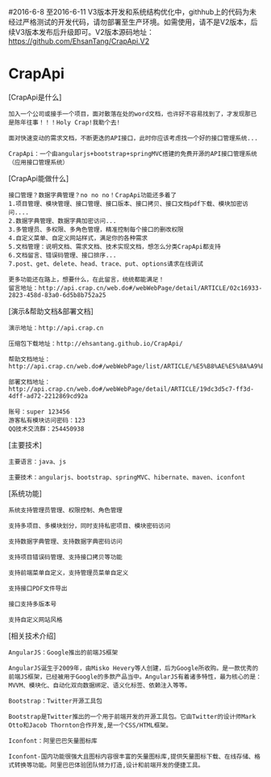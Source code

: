 #2016-6-8 至2016-6-11 V3版本开发和系统结构优化中，githhub上的代码为未经过严格测试的开发代码，请勿部署至生产环境。如需使用，请不是V2版本，后续V3版本发布后升级即可。V2版本源码地址：https://github.com/EhsanTang/CrapApi.V2

# CrapApi
   
[CrapApi是什么]
```
加入一个公司或接手一个项目，面对散落在处的word文档，也许好不容易找到了，才发现那已是陈年往事！！！Holy Crap!我勒个去!

面对快速变动的需求文档，不断更迭的API接口，此时你应该考虑找一个好的接口管理系统...

CrapApi：一个由angularjs+bootstrap+springMVC搭建的免费开源的API接口管理系统（应用接口管理系统）
```
[CrapApi能做什么]
```
接口管理？数据字典管理？no no no！CrapApi功能还多着了
1.项目管理、模块管理、接口管理、接口版本、接口拷贝、接口文档pdf下载、模块加密访问....
2.数据字典管理、数据字典加密访问...
3.多管理员、多权限、多角色管理，精准控制每个接口的删改权限
4.自定义菜单、自定义网站样式，满足你的各种需求
5.文档管理：说明文档、需求文档、技术实现文档，想怎么分类CrapApi都支持
6.文档留言、错误码管理、接口排序... 
7.post、get、delete、head、trace、put、options请求在线调试

更多功能还在路上，想要什么，在此留言，统统都能满足！
留言地址：http://api.crap.cn/web.do#/webWebPage/detail/ARTICLE/02c16933-2823-458d-83a0-6d5b8b752a25
```

[演示&帮助文档&部署文档]
```
演示地址：http://api.crap.cn

压缩包下载地址：http://ehsantang.github.io/CrapApi/

帮助文档地址：http://api.crap.cn/web.do#/webWebPage/list/ARTICLE/%E5%B8%AE%E5%8A%A9%E6%96%87%E6%A1%A3

部署文档地址：http://api.crap.cn/web.do#/webWebPage/detail/ARTICLE/19dc3d5c7-ff3d-4dff-ad72-2212869cd92a

账号：super 123456 
游客私有模块访问密码：123
QQ技术交流群：254450938
```

[主要技术]
```
主要语言：java、js

主要技术：angularjs、bootstrap、springMVC、hibernate、maven、iconfont
```

[系统功能]
```
系统支持管理员管理、权限控制、角色管理

支持多项目、多模块划分，同时支持私密项目、模块密码访问

支持数据字典管理、支持数据字典密码访问

支持项目错误码管理、支持接口拷贝等功能

支持前端菜单自定义，支持管理员菜单自定义

支持接口PDF文件导出

接口支持多版本号

支持自定义网站风格
```

[相关技术介绍]
```
AngularJS：Google推出的前端JS框架

AngularJS诞生于2009年，由Misko Hevery等人创建，后为Google所收购。是一款优秀的前端JS框架，已经被用于Google的多款产品当中。AngularJS有着诸多特性，最为核心的是：MVVM、模块化、自动化双向数据绑定、语义化标签、依赖注入等等。
```
```
Bootstrap：Twitter开源工具包

Bootstrap是Twitter推出的一个用于前端开发的开源工具包。它由Twitter的设计师Mark Otto和Jacob Thornton合作开发,是一个CSS/HTML框架。
```
```
Iconfont：阿里巴巴矢量图标库

Iconfont-国内功能很强大且图标内容很丰富的矢量图标库,提供矢量图标下载、在线存储、格式转换等功能。阿里巴巴体验团队倾力打造,设计和前端开发的便捷工具。
```








